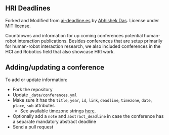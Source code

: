 ## HRI Deadlines
Forked and Modified from [ai-deadline.es][1] by [Abhishek Das][2]. 
License under MIT license.

Countdowns and information for up coming conferences potential human-robot interaction publications. Besides conferences that are setup primarily for human-robot interaction research, we also included conferences in the HCI and Robotics field that also showcase HRI work.


## Adding/updating a conference

To add or update information:
- Fork the repository
- Update `_data/conferences.yml`
- Make sure it has the `title`, `year`, `id`, `link`, `deadline`, `timezone`, `date`, `place`, `sub` attributes
    + See available timezone strings [here](https://momentjs.com/timezone/).
- Optionally add a `note` and `abstract_deadline` in case the conference has a separate mandatory abstract deadline
- Send a pull request



[1]: http://aideadlin.es/
[2]: https://abhishekdas.com/
